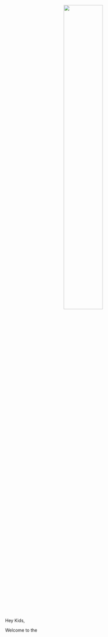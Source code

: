 <p align="center">
<img width="50%" src="http://i.imgur.com/JuCQfLt.jpg">
</p>

Hey Kids,

Welcome to the 
